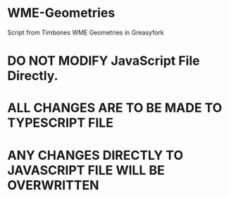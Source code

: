 # WME-Geometries

Script from Timbones WME Geometries in Greasyfork


# DO NOT MODIFY JavaScript File Directly.
# ALL CHANGES ARE TO BE MADE TO TYPESCRIPT FILE
# ANY CHANGES DIRECTLY TO JAVASCRIPT FILE WILL BE OVERWRITTEN